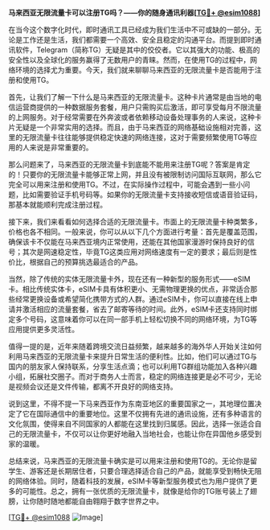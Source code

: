 **马来西亚无限流量卡可以注册TG吗？——你的随身通讯利器[[TG💪+ @esim1088](https://t.me/s/esim1088)]**

在当今这个数字化时代，即时通讯工具已经成为我们生活中不可或缺的一部分。无论是工作还是生活，我们都需要一个高效、安全且稳定的沟通平台。而提到即时通讯软件，Telegram（简称TG）无疑是其中的佼佼者。它以其强大的功能、极高的安全性以及全球化的服务赢得了无数用户的青睐。然而，在使用TG的过程中，网络环境的选择尤为重要。今天，我们就来聊聊马来西亚的无限流量卡是否能用于注册和使用TG。

首先，让我们了解一下什么是马来西亚的无限流量卡。这种卡片通常是由当地的电信运营商提供的一种数据服务套餐，用户只需购买后激活，即可享受每月不限流量的上网服务。对于经常需要在外奔波或者依赖移动设备处理事务的人来说，这种卡片无疑是一个非常实用的选择。而且，由于马来西亚的网络基础设施相对完善，这里的无限流量卡往往能够提供稳定快速的网络连接，这对于需要频繁使用TG等应用的人来说是非常重要的。

那么问题来了，马来西亚的无限流量卡到底能不能用来注册TG呢？答案是肯定的！只要你的无限流量卡能够正常上网，并且没有被限制访问国际互联网，那么它完全可以用来注册和使用TG。不过，在实际操作过程中，可能会遇到一些小问题，比如需要验证手机号码等。如果你的无限流量卡支持接收短信或语音验证码，那基本就能顺利完成注册过程。

接下来，我们来看看如何选择合适的无限流量卡。市面上的无限流量卡种类繁多，价格也各不相同。一般来说，你可以从以下几个方面进行考量：首先是覆盖范围，确保该卡不仅能在马来西亚境内正常使用，还能在其他国家漫游时保持良好的信号；其次是网速稳定性，毕竟TG这类应用对网络速度有一定的要求；最后则是性价比，根据自己的预算挑选最适合的产品。

当然，除了传统的实体无限流量卡外，现在还有一种新型的服务形式——eSIM卡。相比传统实体卡，eSIM卡具有体积更小、无需物理更换的优点，非常适合那些经常更换设备或希望简化携带方式的人群。通过eSIM卡，你可以直接在线上申请并激活相应的流量套餐，省去了邮寄等待的时间。此外，eSIM卡还支持同时绑定多个号码，这意味着你可以在同一部手机上轻松切换不同的网络环境，为TG等应用提供更多灵活性。

值得一提的是，近年来随着跨境交流日益频繁，越来越多的海外华人开始关注如何利用马来西亚的无限流量卡来提升日常生活的便利性。比如，他们可以通过TG与国内的朋友家人保持联系，分享生活点滴；也可以利用TG群组功能加入各种兴趣小组，拓展社交圈子。而对于商务人士而言，稳定的网络连接更是必不可少，无论是视频会议还是文件传输，都离不开良好的网络支持。

说到这里，不得不提一下马来西亚作为东南亚地区的重要国家之一，其地理位置决定了它在国际通信中的重要地位。这里不仅拥有先进的通讯设施，还有多种语言的文化氛围，使得来自不同国家的人都能在这里找到归属感。因此，选择一张适合自己的无限流量卡，不仅可以让你更好地融入当地社会，也能让你在异国他乡感受到家的温暖。

总结来说，马来西亚的无限流量卡确实是可以用来注册和使用TG的。无论你是留学生、游客还是长期居住者，只要合理选择适合自己的产品，就能享受到畅快无阻的网络体验。同时，随着科技的发展，eSIM卡等新型服务模式也为用户提供了更多的可能性。总之，拥有一张优质的无限流量卡，就像是给你的TG账号装上了翅膀，让你随时随地都能自由翱翔于数字世界之中。

[[TG💪+ @esim1088](https://t.me/s/esim1088) ![Image](https://i.postimg.cc/4NQfJmqS/Snipaste-2025-05-13-00-14-12.png)]